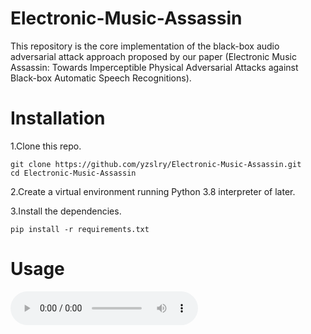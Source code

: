 # Electronic-Music-Assassin
This repository is the core implementation of the black-box audio adversarial attack approach proposed by our paper (Electronic Music Assassin: Towards Imperceptible Physical Adversarial Attacks against Black-box Automatic Speech Recognitions).

# Installation
1.Clone this repo.
```
git clone https://github.com/yzslry/Electronic-Music-Assassin.git
cd Electronic-Music-Assassin
```
2.Create a virtual environment running Python 3.8 interpreter of later.

3.Install the dependencies.
```
pip install -r requirements.txt
```
# Usage

​<audio id="audio" controls="" preload="none">
      <source id="mp3" src="">
</audio>

